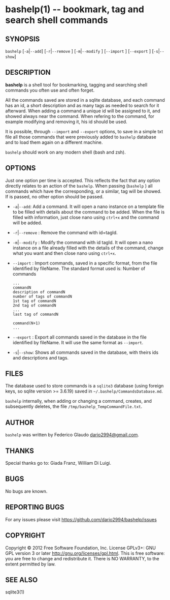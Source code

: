 bashelp(1) -- bookmark, tag and search shell commands
=============================================

## SYNOPSIS

`bashelp` [`-a`|`--add`] [`-r`|`--remove` <tagId>] [`-m`|`--modify` <tagId>] 
[`--import` <fileName>] [`--export` <fileName>] [`-s`|`--show`] <tag>

## DESCRIPTION

**bashelp** is a shell tool for bookmarking, tagging and searching shell 
commands you often use and often forget.

All the commands saved are stored in a sqlite database, and each command has an 
id, a short description and as many tags as needed to search for it afterward. 
When adding a command a unique id will be assigned to it, and showed always near
the command. When refering to the command, for example modifying and removing
it, his id should be used.

It is possible, through `--import` and `--export` options, to save in a simple
txt file all those commands that were previously added to `bashelp` database and
to load them again on a different machine.

`bashelp` should work on any modern shell (bash and zsh).

## OPTIONS

Just one option per time is accepted. This reflects the fact that any option 
directly relates to an action of the `bashelp`.
When passing <tag> (`bashelp` <tag>) all commands which have the corresponding, 
or a similar, tag will be showed.
If <tag> is passed, no other option should be passed.

  * `-a`|`--add`:
    Add a command. It will open a nano instance on a template file to be filled 
    with details about the command to be added. When the file is filled with 
    information, just close nano using `ctrl+x` and the command will be added.

  * `-r`|`--remove` <tagId>:
    Remove the command with id=tagId. 

  * `-m`|`--modify` <tagId>:
    Modify the command with id tagId. It will open a nano instance on a file
    already filled with the details of the command, change what you want and
    then close nano using `ctrl+x`.

  * `--import` <fileName>:
    Import commands, saved in a specific format, from the file identified by
    fileName.
    The standard format used is:
		Number of commands
		
		...
		commandN
		description of commandN
		number of tags of commandN
		1st tag of commandN
		2nd tag of commandN
		...
		last tag of commandN
		
		command(N+1)
		...
		
  * `--export` <fileName>:
    Export all commands saved in the database in the file identified by 
    fileName. It will use the same format as `--import`.
    
  * `-s`|`--show`:
    Shows all commands saved in the database, with theirs ids and descriptions
    and tags.

## FILES

The database used to store commands is a `sqlite3` database (using foreign keys, 
so sqlite version >= 3.6.19) saved in `~/.bashelp/CommandsDatabase.md`.

`bashelp` internally, when adding or changing a command, creates, and 
subsequently deletes, the file `/tmp/bashelp_TempCommandFile.txt`.

## AUTHOR
`bashelp` was written by Federico Glaudo <dario2994@gmail.com>.

## THANKS
Special thanks go to: Giada Franz, William Di Luigi.

## BUGS

No bugs are known.

## REPORTING BUGS

For any issues please visit <https://github.com/dario2994/bashelp/issues>

## COPYRIGHT

Copyright  ©  2012  Free Software Foundation, Inc.  License GPLv3+: GNU
GPL version 3 or later <http://gnu.org/licenses/gpl.html>.
This is free software: you are free  to  change  and  redistribute  it.
There is NO WARRANTY, to the extent permitted by law.


## SEE ALSO

sqlite3(1)
